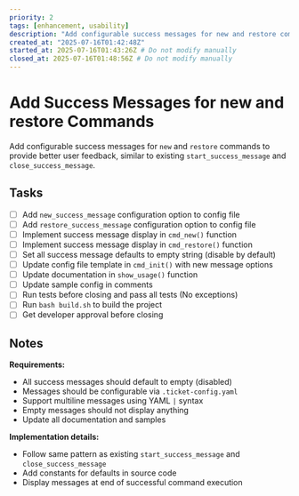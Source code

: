 ```yaml
---
priority: 2
tags: [enhancement, usability]
description: "Add configurable success messages for new and restore commands, update documentation and samples"
created_at: "2025-07-16T01:42:48Z"
started_at: 2025-07-16T01:43:26Z # Do not modify manually
closed_at: 2025-07-16T01:48:56Z # Do not modify manually
---
```


# Add Success Messages for new and restore Commands

Add configurable success messages for `new` and `restore` commands to provide better user feedback, similar to existing `start_success_message` and `close_success_message`.

## Tasks

- [ ] Add `new_success_message` configuration option to config file
- [ ] Add `restore_success_message` configuration option to config file 
- [ ] Implement success message display in `cmd_new()` function
- [ ] Implement success message display in `cmd_restore()` function
- [ ] Set all success message defaults to empty string (disable by default)
- [ ] Update config file template in `cmd_init()` with new message options
- [ ] Update documentation in `show_usage()` function
- [ ] Update sample config in comments
- [ ] Run tests before closing and pass all tests (No exceptions)
- [ ] Run `bash build.sh` to build the project
- [ ] Get developer approval before closing

## Notes

**Requirements:**
- All success messages should default to empty (disabled)
- Messages should be configurable via `.ticket-config.yaml`
- Support multiline messages using YAML `|` syntax
- Empty messages should not display anything
- Update all documentation and samples

**Implementation details:**
- Follow same pattern as existing `start_success_message` and `close_success_message`
- Add constants for defaults in source code
- Display messages at end of successful command execution

